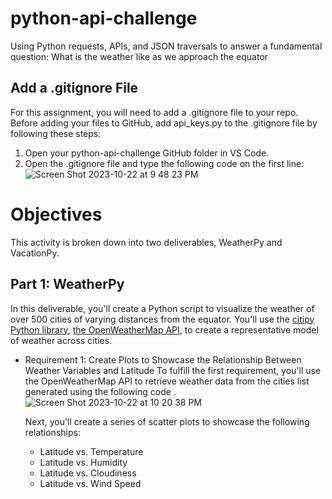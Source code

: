 # python-api-challenge
Using Python requests, APIs, and JSON traversals to answer a fundamental question:  What is the weather like as we approach the equator

## Add a .gitignore File
For this assignment, you will need to add a .gitignore file to your repo.
Before adding your files to GitHub, add api_keys.py to the .gitignore file by following these steps:
   1. Open your python-api-challenge GitHub folder in VS Code.
   2. Open the .gitignore file and type the following code on the first line:
      ![Screen Shot 2023-10-22 at 9 48 23 PM](https://github.com/dilqvl62/python-api-challenge/assets/107519883/74928780-49b6-481c-8e1d-0c090d059013)

# Objectives 
This activity is broken down into two deliverables, WeatherPy and VacationPy.
## Part 1: WeatherPy
In this deliverable, you'll create a Python script to visualize the weather of over 500 cities of varying distances from the equator. You'll use the [citipy Python library](https://pypi.org/project/citipy/), [the OpenWeatherMap API](https://openweathermap.org/api),  to create a representative model of weather across cities.

* Requirement 1: Create Plots to Showcase the Relationship Between Weather Variables and Latitude
   To fulfill the first requirement, you'll use the OpenWeatherMap API to retrieve weather data from the cities list generated using the following code .
   ![Screen Shot 2023-10-22 at 10 20 38 PM](https://github.com/dilqvl62/python-api-challenge/assets/107519883/bd5a514a-fc0b-44eb-8407-99d27e7fef46)

  Next, you'll create a series of scatter plots to showcase the following relationships:

   * Latitude vs. Temperature 
   * Latitude vs. Humidity
   * Latitude vs. Cloudiness
   * Latitude vs. Wind Speed




      


